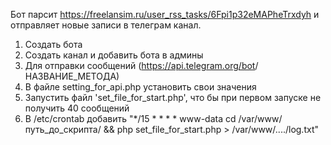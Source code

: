 Бот парсит https://freelansim.ru/user_rss_tasks/6Fpi1p32eMAPheTrxdyh и отправляет новые записи в телеграм канал.

1. Создать бота
2. Создать канал и добавить бота в админы
3. Для отправки сообщений (https://api.telegram.org/bot<token>/НАЗВАНИЕ_МЕТОДА)
4. В файле setting_for_api.php установить свои значения
5. Запустить файл 'set_file_for_start.php', что бы при первом запуске не получить 40 сообщений
6. В /etc/crontab добавить "*/15 * * * * www-data cd /var/www/путь_до_скрипта/ && php set_file_for_start.php > /var/www/..../log.txt"
